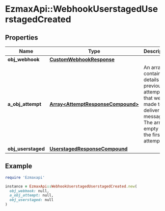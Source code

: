 # EzmaxApi::WebhookUserstagedUserstagedCreated

## Properties

| Name | Type | Description | Notes |
| ---- | ---- | ----------- | ----- |
| **obj_webhook** | [**CustomWebhookResponse**](CustomWebhookResponse.md) |  |  |
| **a_obj_attempt** | [**Array&lt;AttemptResponseCompound&gt;**](AttemptResponseCompound.md) | An array containing details of previous attempts that were made to deliver the message. The array is empty if it&#39;s the first attempt. |  |
| **obj_userstaged** | [**UserstagedResponseCompound**](UserstagedResponseCompound.md) |  |  |

## Example

```ruby
require 'Ezmaxapi'

instance = EzmaxApi::WebhookUserstagedUserstagedCreated.new(
  obj_webhook: null,
  a_obj_attempt: null,
  obj_userstaged: null
)
```

